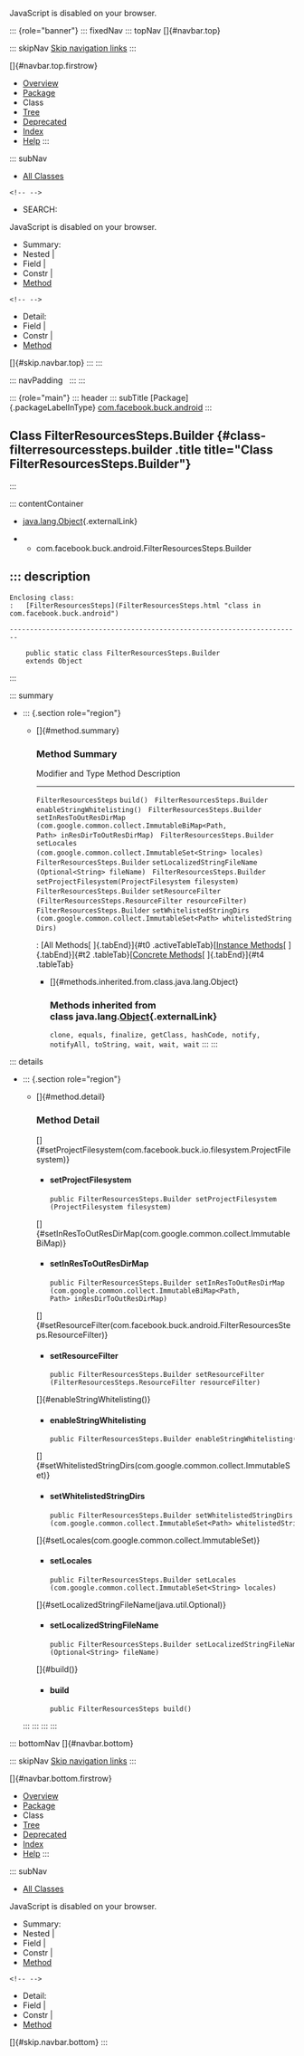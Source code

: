 <div>

JavaScript is disabled on your browser.

</div>

::: {role="banner"}
::: fixedNav
::: topNav
[]{#navbar.top}

::: skipNav
[Skip navigation links](#skip.navbar.top "Skip navigation links")
:::

[]{#navbar.top.firstrow}

-   [Overview](../../../../index.html)
-   [Package](package-summary.html)
-   Class
-   [Tree](package-tree.html)
-   [Deprecated](../../../../deprecated-list.html)
-   [Index](../../../../index-all.html)
-   [Help](../../../../help-doc.html)
:::

::: subNav
-   [All Classes](../../../../allclasses.html)

```{=html}
<!-- -->
```
-   SEARCH:

<div>

<div>

JavaScript is disabled on your browser.

</div>

</div>

<div>

-   Summary: 
-   Nested \| 
-   Field \| 
-   Constr \| 
-   [Method](#method.summary)

```{=html}
<!-- -->
```
-   Detail: 
-   Field \| 
-   Constr \| 
-   [Method](#method.detail)

</div>

[]{#skip.navbar.top}
:::
:::

::: navPadding
 
:::
:::

::: {role="main"}
::: header
::: subTitle
[Package]{.packageLabelInType} [com.facebook.buck.android](package-summary.html)
:::

## Class FilterResourcesSteps.Builder {#class-filterresourcessteps.builder .title title="Class FilterResourcesSteps.Builder"}
:::

::: contentContainer
-   [java.lang.Object](http://docs.oracle.com/javase/7/docs/api/java/lang/Object.html?is-external=true "class or interface in java.lang"){.externalLink}

-   -   com.facebook.buck.android.FilterResourcesSteps.Builder

::: description
-   

    Enclosing class:
    :   [FilterResourcesSteps](FilterResourcesSteps.html "class in com.facebook.buck.android")

    ------------------------------------------------------------------------

        public static class FilterResourcesSteps.Builder
        extends Object
:::

::: summary
-   ::: {.section role="region"}
    -   []{#method.summary}

        ### Method Summary

          Modifier and Type                Method                                                                                                 Description
          -------------------------------- ------------------------------------------------------------------------------------------------------ -------------
          `FilterResourcesSteps`           `build()`                                                                                               
          `FilterResourcesSteps.Builder`   `enableStringWhitelisting()`                                                                            
          `FilterResourcesSteps.Builder`   `setInResToOutResDirMap​(com.google.common.collect.ImmutableBiMap<Path,​Path> inResDirToOutResDirMap)`    
          `FilterResourcesSteps.Builder`   `setLocales​(com.google.common.collect.ImmutableSet<String> locales)`                                    
          `FilterResourcesSteps.Builder`   `setLocalizedStringFileName​(Optional<String> fileName)`                                                 
          `FilterResourcesSteps.Builder`   `setProjectFilesystem​(ProjectFilesystem filesystem)`                                                    
          `FilterResourcesSteps.Builder`   `setResourceFilter​(FilterResourcesSteps.ResourceFilter resourceFilter)`                                 
          `FilterResourcesSteps.Builder`   `setWhitelistedStringDirs​(com.google.common.collect.ImmutableSet<Path> whitelistedStringDirs)`          

          : [All Methods[ ]{.tabEnd}]{#t0 .activeTableTab}[[Instance
          Methods](javascript:show(2);)[ ]{.tabEnd}]{#t2
          .tableTab}[[Concrete
          Methods](javascript:show(8);)[ ]{.tabEnd}]{#t4 .tableTab}

        -   []{#methods.inherited.from.class.java.lang.Object}

            ### Methods inherited from class java.lang.[Object](http://docs.oracle.com/javase/7/docs/api/java/lang/Object.html?is-external=true "class or interface in java.lang"){.externalLink}

            `clone, equals, finalize, getClass, hashCode, notify, notifyAll, toString, wait, wait, wait`
    :::
:::

::: details
-   ::: {.section role="region"}
    -   []{#method.detail}

        ### Method Detail

        []{#setProjectFilesystem(com.facebook.buck.io.filesystem.ProjectFilesystem)}

        -   #### setProjectFilesystem

            ``` methodSignature
            public FilterResourcesSteps.Builder setProjectFilesystem​(ProjectFilesystem filesystem)
            ```

        []{#setInResToOutResDirMap(com.google.common.collect.ImmutableBiMap)}

        -   #### setInResToOutResDirMap

            ``` methodSignature
            public FilterResourcesSteps.Builder setInResToOutResDirMap​(com.google.common.collect.ImmutableBiMap<Path,​Path> inResDirToOutResDirMap)
            ```

        []{#setResourceFilter(com.facebook.buck.android.FilterResourcesSteps.ResourceFilter)}

        -   #### setResourceFilter

            ``` methodSignature
            public FilterResourcesSteps.Builder setResourceFilter​(FilterResourcesSteps.ResourceFilter resourceFilter)
            ```

        []{#enableStringWhitelisting()}

        -   #### enableStringWhitelisting

            ``` methodSignature
            public FilterResourcesSteps.Builder enableStringWhitelisting()
            ```

        []{#setWhitelistedStringDirs(com.google.common.collect.ImmutableSet)}

        -   #### setWhitelistedStringDirs

            ``` methodSignature
            public FilterResourcesSteps.Builder setWhitelistedStringDirs​(com.google.common.collect.ImmutableSet<Path> whitelistedStringDirs)
            ```

        []{#setLocales(com.google.common.collect.ImmutableSet)}

        -   #### setLocales

            ``` methodSignature
            public FilterResourcesSteps.Builder setLocales​(com.google.common.collect.ImmutableSet<String> locales)
            ```

        []{#setLocalizedStringFileName(java.util.Optional)}

        -   #### setLocalizedStringFileName

            ``` methodSignature
            public FilterResourcesSteps.Builder setLocalizedStringFileName​(Optional<String> fileName)
            ```

        []{#build()}

        -   #### build

            ``` methodSignature
            public FilterResourcesSteps build()
            ```
    :::
:::
:::
:::

::: bottomNav
[]{#navbar.bottom}

::: skipNav
[Skip navigation links](#skip.navbar.bottom "Skip navigation links")
:::

[]{#navbar.bottom.firstrow}

-   [Overview](../../../../index.html)
-   [Package](package-summary.html)
-   Class
-   [Tree](package-tree.html)
-   [Deprecated](../../../../deprecated-list.html)
-   [Index](../../../../index-all.html)
-   [Help](../../../../help-doc.html)
:::

::: subNav
-   [All Classes](../../../../allclasses.html)

<div>

<div>

JavaScript is disabled on your browser.

</div>

</div>

<div>

-   Summary: 
-   Nested \| 
-   Field \| 
-   Constr \| 
-   [Method](#method.summary)

```{=html}
<!-- -->
```
-   Detail: 
-   Field \| 
-   Constr \| 
-   [Method](#method.detail)

</div>

[]{#skip.navbar.bottom}
:::
